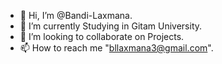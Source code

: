 - 👋 Hi, I’m @Bandi-Laxmana.
- 🌱 I’m currently Studying in Gitam University.
- 💞️ I’m looking to collaborate on Projects.
- 📫 How to reach me "bllaxmana3@gmail.com".

<!---
Bandi-Laxmana/Bandi-Laxmana is a ✨ special ✨ repository because its `README.md` (this file) appears on your GitHub profile.
You can click the Preview link to take a look at your changes.
--->
